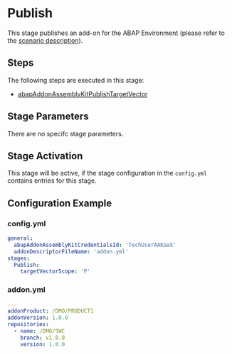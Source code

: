 # Publish

This stage publishes an add-on for the ABAP Environment (please refer to the [scenario description](../../../scenarios/abapEnvironmentAddons.md)).

## Steps

The following steps are executed in this stage:

- [abapAddonAssemblyKitPublishTargetVector](../../../steps/abapAddonAssemblyKitPublishTargetVector.md)

## Stage Parameters

There are no specifc stage parameters.

## Stage Activation

This stage will be active, if the stage configuration in the `config.yml` contains entries for this stage.

## Configuration Example

### config.yml

```yaml
general:
  abapAddonAssemblyKitCredentialsId: 'TechUserAAKaaS'
  addonDescriptorFileName: 'addon.yml'
stages:
  Publish:
    targetVectorScope: 'P'
```

### addon.yml

```yaml
---
addonProduct: /DMO/PRODUCT1
addonVersion: 1.0.0
repositories:
  - name: /DMO/SWC
    branch: v1.0.0
    version: 1.0.0
```